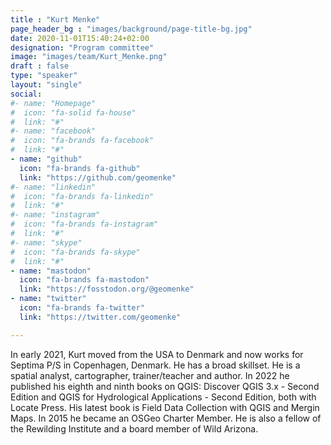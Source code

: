```yaml
---
title : "Kurt Menke"
page_header_bg : "images/background/page-title-bg.jpg"
date: 2020-11-01T15:40:24+02:00
designation: "Program committee"
image: "images/team/Kurt_Menke.png"
draft : false
type: "speaker"
layout: "single"
social:
#- name: "Homepage"
#  icon: "fa-solid fa-house"
#  link: "#"
#- name: "facebook"
#  icon: "fa-brands fa-facebook"
#  link: "#"
- name: "github"
  icon: "fa-brands fa-github"
  link: "https://github.com/geomenke"
#- name: "linkedin"
#  icon: "fa-brands fa-linkedin"
#  link: "#"
#- name: "instagram"
#  icon: "fa-brands fa-instagram"
#  link: "#"
#- name: "skype"
#  icon: "fa-brands fa-skype"
#  link: "#"
- name: "mastodon"
  icon: "fa-brands fa-mastodon"
  link: "https://fosstodon.org/@geomenke"
- name: "twitter"
  icon: "fa-brands fa-twitter"
  link: "https://twitter.com/geomenke"

---
```


In early 2021, Kurt moved from the USA to Denmark and now works for Septima P/S
in Copenhagen, Denmark. He has a broad skillset. He is a spatial analyst,
cartographer, trainer/teacher and author. In 2022 he published his eighth and
ninth books on QGIS: Discover QGIS 3.x - Second Edition and QGIS for
Hydrological Applications - Second Edition, both with Locate Press. His latest
book is Field Data Collection with QGIS and Mergin Maps. In 2015 he became an
OSGeo Charter Member. He is also a fellow of the Rewilding Institute and a
board member of Wild Arizona.
